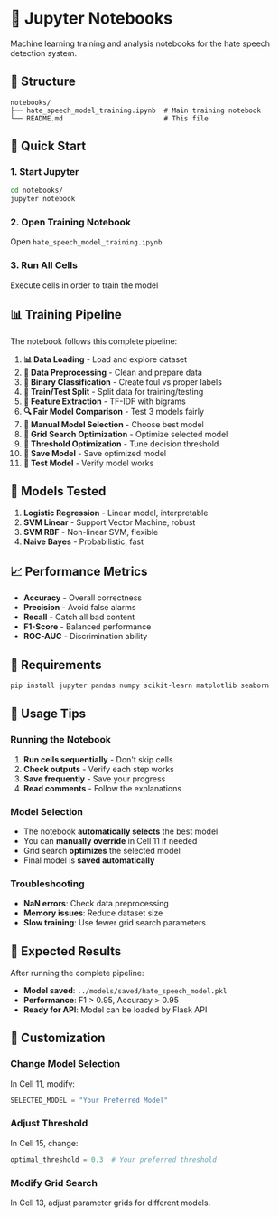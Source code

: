 # 📓 Jupyter Notebooks

Machine learning training and analysis notebooks for the hate speech detection system.

## 📁 Structure

```
notebooks/
├── hate_speech_model_training.ipynb  # Main training notebook
└── README.md                         # This file
```

## 🚀 Quick Start

### 1. Start Jupyter
```bash
cd notebooks/
jupyter notebook
```

### 2. Open Training Notebook
Open `hate_speech_model_training.ipynb`

### 3. Run All Cells
Execute cells in order to train the model

## 📊 Training Pipeline

The notebook follows this complete pipeline:

1. **📊 Data Loading** - Load and explore dataset
2. **🔧 Data Preprocessing** - Clean and prepare data
3. **🎯 Binary Classification** - Create foul vs proper labels
4. **🔄 Train/Test Split** - Split data for training/testing
5. **🔧 Feature Extraction** - TF-IDF with bigrams
6. **🔍 Fair Model Comparison** - Test 3 models fairly
7. **🎯 Manual Model Selection** - Choose best model
8. **🔧 Grid Search Optimization** - Optimize selected model
9. **🎯 Threshold Optimization** - Tune decision threshold
10. **💾 Save Model** - Save optimized model
11. **🧪 Test Model** - Verify model works

## 🎯 Models Tested

1. **Logistic Regression** - Linear model, interpretable
2. **SVM Linear** - Support Vector Machine, robust
3. **SVM RBF** - Non-linear SVM, flexible
4. **Naive Bayes** - Probabilistic, fast

## 📈 Performance Metrics

- **Accuracy** - Overall correctness
- **Precision** - Avoid false alarms
- **Recall** - Catch all bad content
- **F1-Score** - Balanced performance
- **ROC-AUC** - Discrimination ability

## 🔧 Requirements

```bash
pip install jupyter pandas numpy scikit-learn matplotlib seaborn
```

## 📝 Usage Tips

### Running the Notebook
1. **Run cells sequentially** - Don't skip cells
2. **Check outputs** - Verify each step works
3. **Save frequently** - Save your progress
4. **Read comments** - Follow the explanations

### Model Selection
- The notebook **automatically selects** the best model
- You can **manually override** in Cell 11 if needed
- Grid search **optimizes** the selected model
- Final model is **saved automatically**

### Troubleshooting
- **NaN errors**: Check data preprocessing
- **Memory issues**: Reduce dataset size
- **Slow training**: Use fewer grid search parameters

## 🎯 Expected Results

After running the complete pipeline:
- **Model saved**: `../models/saved/hate_speech_model.pkl`
- **Performance**: F1 > 0.95, Accuracy > 0.95
- **Ready for API**: Model can be loaded by Flask API

## 🔧 Customization

### Change Model Selection
In Cell 11, modify:
```python
SELECTED_MODEL = "Your Preferred Model"
```

### Adjust Threshold
In Cell 15, change:
```python
optimal_threshold = 0.3  # Your preferred threshold
```

### Modify Grid Search
In Cell 13, adjust parameter grids for different models.
